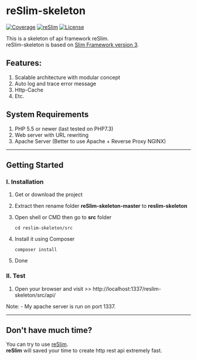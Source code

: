reSlim-skeleton
=======
[![Coverage](https://img.shields.io/badge/coverage-100%25-brightgreen.svg)](https://github.com/aalfiann/reSlim-skeleton)
[![reSlim](https://img.shields.io/badge/stable-1.14.0-brightgreen.svg)](https://github.com/aalfiann/reSlim-skeleton)
[![License](https://img.shields.io/badge/license-MIT-blue.svg)](https://github.com/aalfiann/reSlim-skeleton/blob/master/license.md)

This is a skeleton of api framework reSlim.  
reSlim-skeleton is based on [Slim Framework version 3](http://www.slimframework.com/).  


Features:
---------------

1. Scalable architecture with modular concept
2. Auto log and trace error message
3. Http-Cache
4. Etc.


System Requirements
---------------

1. PHP 5.5 or newer (last tested on PHP7.3)
2. Web server with URL rewriting
3. Apache Server (Better to use Apache + Reverse Proxy NGINX)

---
Getting Started
---------------

### I. Installation
1. Get or download the project
2. Extract then rename folder **reSlim-skeleton-master** to **reslim-skeleton**
3. Open shell or CMD then go to **src** folder
    ```
    cd reslim-skeleton/src
    ```
    
4. Install it using Composer  
    ```
    composer install
    ```
5. Done

### II. Test
1. Open your browser and visit >> http://localhost:1337/reslim-skeleton/src/api/

Note: 
    - My apache server is run on port 1337.

---
Don't have much time?
---
You can try to use [reSlim](https://github.com/aalfiann/reslim).  
**reSlim** will saved your time to create http rest api extremely fast.